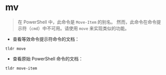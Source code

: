 # mv

> 在 PowerShell 中，此命令是 `Move-Item` 的别名。
> 然而，此命令在命令提示符（`cmd`）中不可用。请使用 `move` 来实现类似的功能。

- 查看等效命令提示符命令的文档：

`tldr move`

- 查看原始 PowerShell 命令的文档：

`tldr move-item`